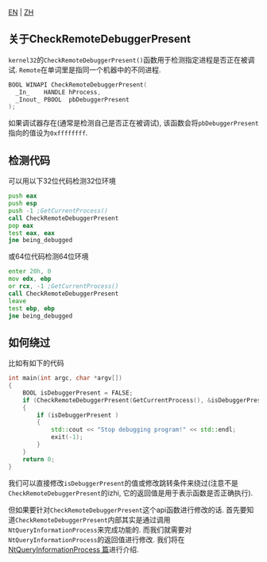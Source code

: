 [EN](./checkremotedebuggerpresent.md) | [ZH](./checkremotedebuggerpresent-zh.md)
## 关于CheckRemoteDebuggerPresent

`kernel32`的`CheckRemoteDebuggerPresent()`函数用于检测指定进程是否正在被调试. `Remote`在单词里是指同一个机器中的不同进程.

``` c
BOOL WINAPI CheckRemoteDebuggerPresent(
  _In_    HANDLE hProcess,
  _Inout_ PBOOL  pbDebuggerPresent
);
```

如果调试器存在(通常是检测自己是否正在被调试), 该函数会将`pbDebuggerPresent`指向的值设为`0xffffffff`.

## 检测代码

可以用以下32位代码检测32位环境

``` asm
push eax
push esp
push -1 ;GetCurrentProcess()
call CheckRemoteDebuggerPresent
pop eax
test eax, eax
jne being_debugged
```

或64位代码检测64位环境

``` asm
enter 20h, 0
mov edx, ebp
or rcx, -1 ;GetCurrentProcess()
call CheckRemoteDebuggerPresent
leave
test ebp, ebp
jne being_debugged
```

## 如何绕过

比如有如下的代码

``` c++
int main(int argc, char *argv[])
{
    BOOL isDebuggerPresent = FALSE;
    if (CheckRemoteDebuggerPresent(GetCurrentProcess(), &isDebuggerPresent ))
    {
        if (isDebuggerPresent )
        {
            std::cout << "Stop debugging program!" << std::endl;
            exit(-1);
        }
    }
    return 0;
}
```

我们可以直接修改`isDebuggerPresent`的值或修改跳转条件来绕过(注意不是`CheckRemoteDebuggerPresent`的izhi, 它的返回值是用于表示函数是否正确执行).

但如果要针对`CheckRemoteDebuggerPresent`这个api函数进行修改的话. 首先要知道`CheckRemoteDebuggerPresent`内部其实是通过调用`NtQueryInformationProcess`来完成功能的. 而我们就需要对`NtQueryInformationProcess`的返回值进行修改. 我们将在[ NtQueryInformationProcess 篇](./ntqueryinformationprocess-zh.md)进行介绍.
